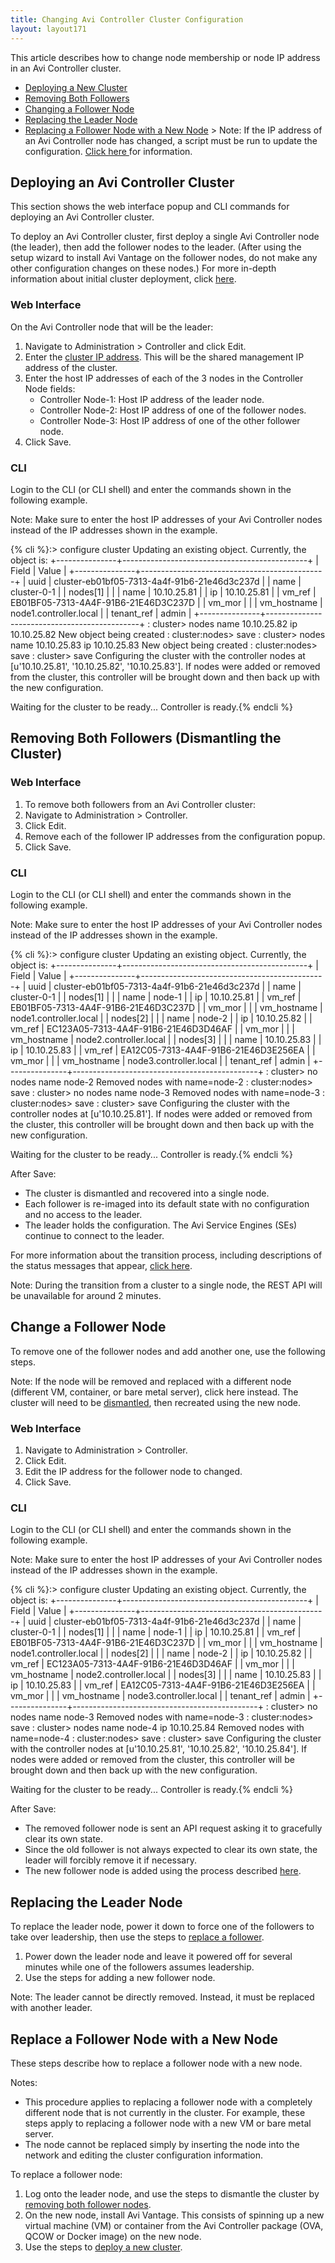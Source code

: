 ```yaml
---
title: Changing Avi Controller Cluster Configuration
layout: layout171
---
```

This article describes how to change node membership or node IP address in an Avi Controller cluster.

* <a href="#deploynewcluster">Deploying a New Cluster</a>
* <a href="#removebothfollowers">Removing Both Followers</a>
* <a href="#changefollower">Changing a Follower Node</a>
* <a href="#replaceleader">Replacing the Leader Node</a>
* <a href="#replacefollower">Replacing a Follower Node with a New Node</a> &gt; Note: If the IP address of an Avi Controller node has changed, a script must be run to update the configuration. <a href="/docs/17.1/ctlr-cfg-update-after-ip-change">Click here </a>for information.
 

<a name="deploynewcluster"></a>

## Deploying an Avi Controller Cluster

This section shows the web interface popup and CLI commands for deploying an Avi Controller cluster.

To deploy an Avi Controller cluster, first deploy a single Avi Controller node (the leader), then add the follower nodes to the leader. (After using the setup wizard to install Avi Vantage on the follower nodes, do not make any other configuration changes on these nodes.) For more in-depth information about initial cluster deployment, click <a href="/docs/17.1/configure-controller-ha-cluster">here</a>.

### Web Interface

On the Avi Controller node that will be the leader:
<ol> 
 <li>Navigate to Administration &gt; Controller and click Edit.</li> 
 <li>Enter the <a href="/docs/17.1/controller-cluster-ip">cluster IP address</a>. This will be the shared management IP address of the cluster.</li> 
 <li>Enter the host IP addresses of each of the 3 nodes in the Controller Node fields: 
  <ul> 
   <li>Controller Node-1: Host IP address of the leader node.</li> 
   <li>Controller Node-2: Host IP address of one of the follower nodes.</li> 
   <li>Controller Node-3: Host IP address of one of the other follower node.</li> 
  </ul> </li> 
 <li>Click Save.</li> 
</ol> 

### CLI

Login to the CLI (or CLI shell) and enter the commands shown in the following example.

Note: Make sure to enter the host IP addresses of your Avi Controller nodes instead of the IP addresses shown in the example.

{% cli %}:> configure cluster
Updating an existing object. Currently, the object is:
+---------------+----------------------------------------------+
| Field         | Value                                        |
+---------------+----------------------------------------------+
| uuid          | cluster-eb01bf05-7313-4a4f-91b6-21e46d3c237d |
| name          | cluster-0-1                                  |
| nodes[1]      |                                              |
| name          | 10.10.25.81                                  |
| ip            | 10.10.25.81                                  |
| vm_ref        | EB01BF05-7313-4A4F-91B6-21E46D3C237D         |
| vm_mor        |                                              |
| vm_hostname   | node1.controller.local                       |
| tenant_ref    | admin                                        |
+---------------+----------------------------------------------+
: cluster> nodes name 10.10.25.82 ip 10.10.25.82
New object being created
: cluster:nodes> save
: cluster> nodes name 10.10.25.83 ip 10.10.25.83
New object being created
: cluster:nodes> save
: cluster> save
Configuring the cluster with the controller nodes at [u'10.10.25.81', '10.10.25.82', '10.10.25.83'].
If nodes were added or removed from the cluster, this controller will be brought down and then back up with the new configuration.

Waiting for the cluster to be ready...
Controller is ready.{% endcli %} 
<a name="removebothfollowers"></a> 

## Removing Both Followers (Dismantling the Cluster)

### Web Interface

<ol> 
 <li>To remove both followers from an Avi Controller cluster:</li> 
 <li>Navigate to Administration &gt; Controller.</li> 
 <li>Click Edit.</li> 
 <li>Remove each of the follower IP addresses from the configuration popup.</li> 
 <li>Click Save.</li> 
</ol> 

### CLI

Login to the CLI (or CLI shell) and enter the commands shown in the following example.

Note: Make sure to enter the host IP addresses of your Avi Controller nodes instead of the IP addresses shown in the example.

{% cli %}:> configure cluster
Updating an existing object. Currently, the object is:
+---------------+----------------------------------------------+
| Field         | Value                                        |
+---------------+----------------------------------------------+
| uuid          | cluster-eb01bf05-7313-4a4f-91b6-21e46d3c237d |
| name          | cluster-0-1                                  |
| nodes[1]      |                                              |
| name          | node-1                                       |
| ip            | 10.10.25.81                                  |
| vm_ref        | EB01BF05-7313-4A4F-91B6-21E46D3C237D         |
| vm_mor        |                                              |
| vm_hostname   | node1.controller.local                       |
| nodes[2]      |                                              |
| name          | node-2                                       |
| ip            | 10.10.25.82                                  |
| vm_ref        | EC123A05-7313-4A4F-91B6-21E46D3D46AF         |
| vm_mor        |                                              |
| vm_hostname   | node2.controller.local                       |
| nodes[3]      |                                              |
| name          | 10.10.25.83                                  |
| ip            | 10.10.25.83                                  |
| vm_ref        | EA12C05-7313-4A4F-91B6-21E46D3E256EA         |
| vm_mor        |                                              |
| vm_hostname   | node3.controller.local                       |
| tenant_ref    | admin                                        |
+---------------+----------------------------------------------+
: cluster> no nodes name node-2
Removed nodes with name=node-2
: cluster:nodes> save
: cluster> no nodes name node-3
Removed nodes with name=node-3
: cluster:nodes> save
: cluster> save
Configuring the cluster with the controller nodes at [u'10.10.25.81'].
If nodes were added or removed from the cluster, this controller will be brought down and then back up with the new configuration.

Waiting for the cluster to be ready...
Controller is ready.{% endcli %}

After Save: 

* The cluster is dismantled and recovered into a single node.
* Each follower is re-imaged into its default state with no configuration and no access to the leader.
* The leader holds the configuration. The Avi Service Engines (SEs) continue to connect to the leader. 

For more information about the transition process, including descriptions of the status messages that appear, <a href="/docs/17.1//configure-controller-ha-cluster#cluster-transition-process">click here</a>.

Note: During the transition from a cluster to a single node, the REST API will be unavailable for around 2 minutes.

<a name="changefollower"></a>

## Change a Follower Node

To remove one of the follower nodes and add another one, use the following steps.

Note: If the node will be removed and replaced with a different node (different VM, container, or bare metal server), click here instead. The cluster will need to be <a href="#replacefollower">dismantled</a>, then recreated using the new node.

### Web Interface

<ol> 
 <li>Navigate to Administration &gt; Controller.</li> 
 <li>Click Edit.</li> 
 <li>Edit the IP address for the follower node to changed.</li> 
 <li>Click Save.</li> 
</ol> 

### CLI

Login to the CLI (or CLI shell) and enter the commands shown in the following example.

Note: Make sure to enter the host IP addresses of your Avi Controller nodes instead of the IP addresses shown in the example.

{% cli %}:> configure cluster
Updating an existing object. Currently, the object is:
+---------------+----------------------------------------------+
| Field         | Value                                        |
+---------------+----------------------------------------------+
| uuid          | cluster-eb01bf05-7313-4a4f-91b6-21e46d3c237d |
| name          | cluster-0-1                                  |
| nodes[1]      |                                              |
| name          | node-1                                       |
| ip            | 10.10.25.81                                  |
| vm_ref        | EB01BF05-7313-4A4F-91B6-21E46D3C237D         |
| vm_mor        |                                              |
| vm_hostname   | node1.controller.local                       |
| nodes[2]      |                                              | 
| name          | node-2                                       |
| ip            | 10.10.25.82                                  |
| vm_ref        | EC123A05-7313-4A4F-91B6-21E46D3D46AF         |
| vm_mor        |                                              |
| vm_hostname   | node2.controller.local                       |
| nodes[3]      |                                              |
| name          | 10.10.25.83                                  |
| ip            | 10.10.25.83                                  |
| vm_ref        | EA12C05-7313-4A4F-91B6-21E46D3E256EA         |
| vm_mor        |                                              |
| vm_hostname   | node3.controller.local                       |
| tenant_ref    | admin                                        |
+---------------+----------------------------------------------+
: cluster> no nodes name node-3
Removed nodes with name=node-3
: cluster:nodes> save
: cluster> nodes name node-4 ip 10.10.25.84
Removed nodes with name=node-4
: cluster:nodes> save
: cluster> save
Configuring the cluster with the controller nodes at [u'10.10.25.81', '10.10.25.82', '10.10.25.84'].
If nodes were added or removed from the cluster, this controller will be brought down and then back up with the new configuration.

Waiting for the cluster to be ready...
Controller is ready.{% endcli %}

After Save: 

* The removed follower node is sent an API request asking it to gracefully clear its own state.
* Since the old follower is not always expected to clear its own state, the leader will forcibly remove it if necessary.
* The new follower node is added using the process described <a href="/docs/17.1/changing-avi-controller-cluster-configuration#cluster-transition-process"> here</a>. 

<a name="replaceleader"></a>

## Replacing the Leader Node

To replace the leader node, power it down to force one of the followers to take over leadership, then use the steps to <a href="#changefollower">replace a follower</a>.
<ol> 
 <li>Power down the leader node and leave it powered off for several minutes while one of the followers assumes leadership.</li> 
 <li>Use the steps for adding a new follower node.</li> 
</ol> 

Note: The leader cannot be directly removed. Instead, it must be replaced with another leader.

<a name="replacefollower"></a>

## Replace a Follower Node with a New Node

These steps describe how to replace a follower node with a new node.

Notes:

* This procedure applies to replacing a follower node with a completely different node that is not currently in the cluster. For example, these steps apply to replacing a follower node with a new VM or bare metal server.
* The node cannot be replaced simply by inserting the node into the network and editing the cluster configuration information. 

To replace a follower node:

<ol> 
 <li>Log onto the leader node, and use the steps to dismantle the cluster by <a href="#removebothfollowers">removing both follower nodes</a>.</li> 
 <li>On the new node, install Avi Vantage. This consists of spinning up a new virtual machine (VM) or container from the Avi Controller package (OVA, QCOW or Docker image) on the new node.</li> 
 <li>Use the steps to <a href="#deploynewcluster">deploy a new cluster</a>.</li> 
</ol> 